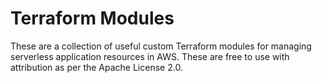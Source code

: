 # Terraform Modules

These are a collection of useful custom Terraform modules for managing serverless application resources in AWS. These are free to use with attribution as per the Apache License 2.0.
